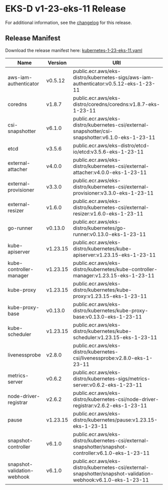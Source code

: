 # EKS-D v1-23-eks-11 Release

For additional information, see the [changelog](CHANGELOG-v1-23-eks-11.md) for this release.

## Release Manifest

Download the release manifest here: [kubernetes-1-23-eks-11.yaml](https://distro.eks.amazonaws.com/kubernetes-1-23/kubernetes-1-23-eks-11.yaml)

| Name | Version | URI |
|------|---------|-----|
| aws-iam-authenticator | v0.5.12 | public.ecr.aws/eks-distro/kubernetes-sigs/aws-iam-authenticator:v0.5.12-eks-1-23-11 |
| coredns | v1.8.7 | public.ecr.aws/eks-distro/coredns/coredns:v1.8.7-eks-1-23-11 |
| csi-snapshotter | v6.1.0 | public.ecr.aws/eks-distro/kubernetes-csi/external-snapshotter/csi-snapshotter:v6.1.0-eks-1-23-11 |
| etcd | v3.5.6 | public.ecr.aws/eks-distro/etcd-io/etcd:v3.5.6-eks-1-23-11 |
| external-attacher | v4.0.0 | public.ecr.aws/eks-distro/kubernetes-csi/external-attacher:v4.0.0-eks-1-23-11 |
| external-provisioner | v3.3.0 | public.ecr.aws/eks-distro/kubernetes-csi/external-provisioner:v3.3.0-eks-1-23-11 |
| external-resizer | v1.6.0 | public.ecr.aws/eks-distro/kubernetes-csi/external-resizer:v1.6.0-eks-1-23-11 |
| go-runner | v0.13.0 | public.ecr.aws/eks-distro/kubernetes/go-runner:v0.13.0-eks-1-23-11 |
| kube-apiserver | v1.23.15 | public.ecr.aws/eks-distro/kubernetes/kube-apiserver:v1.23.15-eks-1-23-11 |
| kube-controller-manager | v1.23.15 | public.ecr.aws/eks-distro/kubernetes/kube-controller-manager:v1.23.15-eks-1-23-11 |
| kube-proxy | v1.23.15 | public.ecr.aws/eks-distro/kubernetes/kube-proxy:v1.23.15-eks-1-23-11 |
| kube-proxy-base | v0.13.0 | public.ecr.aws/eks-distro/kubernetes/kube-proxy-base:v0.13.0-eks-1-23-11 |
| kube-scheduler | v1.23.15 | public.ecr.aws/eks-distro/kubernetes/kube-scheduler:v1.23.15-eks-1-23-11 |
| livenessprobe | v2.8.0 | public.ecr.aws/eks-distro/kubernetes-csi/livenessprobe:v2.8.0-eks-1-23-11 |
| metrics-server | v0.6.2 | public.ecr.aws/eks-distro/kubernetes-sigs/metrics-server:v0.6.2-eks-1-23-11 |
| node-driver-registrar | v2.6.2 | public.ecr.aws/eks-distro/kubernetes-csi/node-driver-registrar:v2.6.2-eks-1-23-11 |
| pause | v1.23.15 | public.ecr.aws/eks-distro/kubernetes/pause:v1.23.15-eks-1-23-11 |
| snapshot-controller | v6.1.0 | public.ecr.aws/eks-distro/kubernetes-csi/external-snapshotter/snapshot-controller:v6.1.0-eks-1-23-11 |
| snapshot-validation-webhook | v6.1.0 | public.ecr.aws/eks-distro/kubernetes-csi/external-snapshotter/snapshot-validation-webhook:v6.1.0-eks-1-23-11 |

